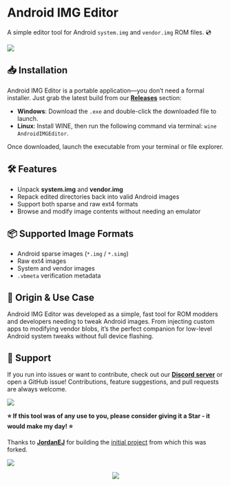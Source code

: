 # Android IMG Editor

A simple editor tool for Android `system.img` and `vendor.img` ROM files. 💿

[<img src="https://github.com/user-attachments/assets/7720f0a2-2489-42d8-acc7-a862b021eec5">](https://discord.gg/3zbfaTNN7V)

## 📥 Installation

Android IMG Editor is a portable application—you don’t need a formal installer. Just grab the latest build from our **[Releases](https://github.com/NoahDomingues/Android-IMG-Editor/releases)** section:

- **Windows**: Download the `.exe` and double-click the downloaded file to launch.
- **Linux**: Install WINE, then run the following command via terminal: `wine AndroidIMGEditor`.

Once downloaded, launch the executable from your terminal or file explorer.

## 🛠️ Features

- Unpack **system.img** and **vendor.img**
- Repack edited directories back into valid Android images
- Support both sparse and raw ext4 formats
- Browse and modify image contents without needing an emulator

## 📦 Supported Image Formats

- Android sparse images (`*.img` / `*.simg`)
- Raw ext4 images
- System and vendor images
- `.vbmeta` verification metadata

## 🧪 Origin & Use Case

Android IMG Editor was developed as a simple, fast tool for ROM modders and developers needing to tweak Android images. From injecting custom apps to modifying vendor blobs, it’s the perfect companion for low-level Android system tweaks without full device flashing.

## 🤝 Support

If you run into issues or want to contribute, check out our **[Discord server](https://discord.gg/3zbfaTNN7V)** or open a GitHub issue! Contributions, feature suggestions, and pull requests are always welcome.

[<img src="https://github.com/user-attachments/assets/f61046f5-1dc5-4b0c-87f8-4a94d6cbac96">](https://discord.gg/3zbfaTNN7V)

**⭐ If this tool was of any use to you, please consider giving it a Star - it would make my day! ⭐**

Thanks to **[JordanEJ](https://github.com/JordanEJ)** for building the [initial project](https://github.com/JordanEJ/IMG-Editor-Tool) from which this was forked.

[<img src="https://img.shields.io/badge/Discord-%235865F2.svg?style=for-the-badge&logo=discord&logoColor=white">](https://discord.gg/3zbfaTNN7V)

<div align="center">
  <img src="https://capsule-render.vercel.app/api?type=waving&color=gradient&height=100&section=footer" />
</div>
